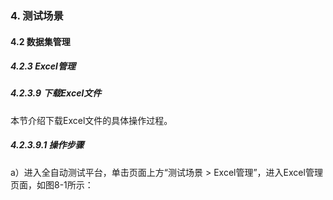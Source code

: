### 4. 测试场景

#### 4.2 数据集管理

##### 4.2.3 Excel管理

##### 4.2.3.9 下载Excel文件

本节介绍下载Excel文件的具体操作过程。

##### 4.2.3.9.1 操作步骤

a）进入全自动测试平台，单击页面上方“测试场景 > Excel管理”，进入Excel管理页面，如图8-1所示：
